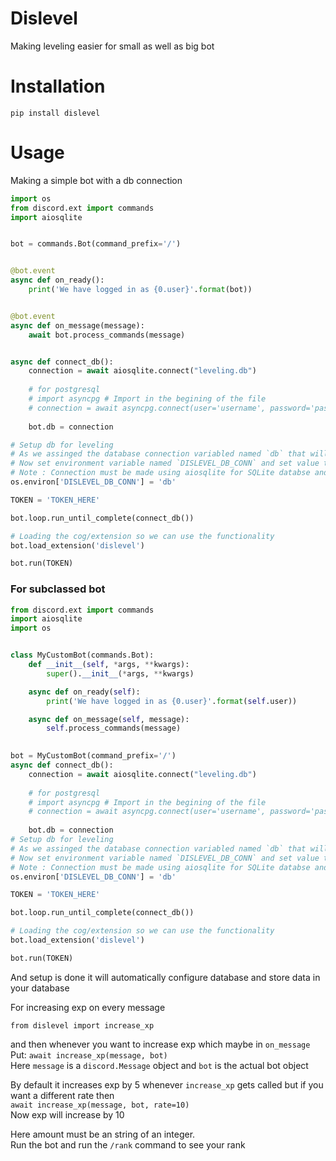 # Dislevel
Making leveling easier for small as well as big bot

# Installation
`pip install dislevel`

# Usage

Making a simple bot with a db connection

```python
import os
from discord.ext import commands
import aiosqlite


bot = commands.Bot(command_prefix='/')


@bot.event
async def on_ready():
    print('We have logged in as {0.user}'.format(bot))


@bot.event
async def on_message(message):
    await bot.process_commands(message)


async def connect_db():
    connection = await aiosqlite.connect("leveling.db")
    
    # for postgresql
    # import asyncpg # Import in the begining of the file
    # connection = await asyncpg.connect(user='username', password='password', database='database_name', host='localhost')
    
    bot.db = connection

# Setup db for leveling
# As we assinged the database connection variabled named `db` that will be used for database
# Now set environment variable named `DISLEVEL_DB_CONN` and set value to the name of the variable assigned to the bot which is `db`
# Note : Connection must be made using aiosqlite for SQLite databse and asyncpg for PostgreSQL
os.environ['DISLEVEL_DB_CONN'] = 'db'

TOKEN = 'TOKEN_HERE'

bot.loop.run_until_complete(connect_db())

# Loading the cog/extension so we can use the functionality
bot.load_extension('dislevel')

bot.run(TOKEN)
```

### For subclassed bot

```python
from discord.ext import commands
import aiosqlite
import os


class MyCustomBot(commands.Bot):
    def __init__(self, *args, **kwargs):
        super().__init__(*args, **kwargs)

    async def on_ready(self):
        print('We have logged in as {0.user}'.format(self.user))

    async def on_message(self, message):
        self.process_commands(message)
    

bot = MyCustomBot(command_prefix='/')
async def connect_db():
    connection = await aiosqlite.connect("leveling.db")
    
    # for postgresql
    # import asyncpg # Import in the begining of the file
    # connection = await asyncpg.connect(user='username', password='password', database='database_name', host='localhost')
    
    bot.db = connection
# Setup db for leveling
# As we assinged the database connection variabled named `db` that will be used for database
# Now set environment variable named `DISLEVEL_DB_CONN` and set value to the name of the variable assigned to the bot which is `db`
# Note : Connection must be made using aiosqlite for SQLite databse and asyncpg for PostgreSQL
os.environ['DISLEVEL_DB_CONN'] = 'db'

TOKEN = 'TOKEN_HERE'

bot.loop.run_until_complete(connect_db())

# Loading the cog/extension so we can use the functionality
bot.load_extension('dislevel')

bot.run(TOKEN)
```

And setup is done it will automatically configure database and store data in your database

For increasing exp on every message

`from dislevel import increase_xp`

and then whenever you want to increase exp which maybe in `on_message` \
Put: `await increase_xp(message, bot)`\
Here `message` is a `discord.Message` object and `bot` is the actual bot object

By default it increases exp by 5 whenever `increase_xp` gets called but if you want a different rate then\
`await increase_xp(message, bot, rate=10)`\
Now exp will increase by 10

Here amount must be an string of an integer.\
Run the bot and run the `/rank` command to see your rank